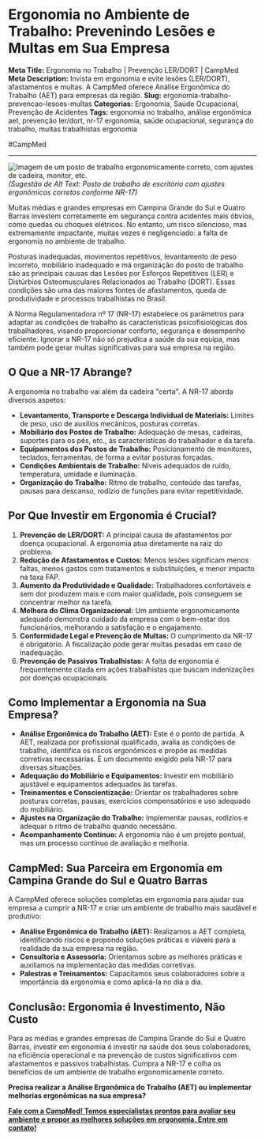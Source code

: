 # Ergonomia no Ambiente de Trabalho: Prevenindo Lesões e Multas em Sua Empresa

**Meta Title:** Ergonomia no Trabalho | Prevenção LER/DORT | CampMed
**Meta Description:** Invista em ergonomia e evite lesões (LER/DORT), afastamentos e multas. A CampMed oferece Análise Ergonômica do Trabalho (AET) para empresas da região.
**Slug:** ergonomia-trabalho-prevencao-lesoes-multas
**Categorias:** Ergonomia, Saúde Ocupacional, Prevenção de Acidentes
**Tags:** ergonomia no trabalho, análise ergonômica aet, prevenção ler/dort, nr-17 ergonomia, saúde ocupacional, segurança do trabalho, multas trabalhistas ergonomia

#CampMed

---

![Imagem de um posto de trabalho ergonomicamente correto, com ajustes de cadeira, monitor, etc.](placeholder_imagem_ergonomia.jpg) *(Sugestão de Alt Text: Posto de trabalho de escritório com ajustes ergonômicos corretos conforme NR-17)*

Muitas médias e grandes empresas em Campina Grande do Sul e Quatro Barras investem corretamente em segurança contra acidentes mais óbvios, como quedas ou choques elétricos. No entanto, um risco silencioso, mas extremamente impactante, muitas vezes é negligenciado: a falta de ergonomia no ambiente de trabalho.

Posturas inadequadas, movimentos repetitivos, levantamento de peso incorreto, mobiliário inadequado e má organização do posto de trabalho são as principais causas das Lesões por Esforços Repetitivos (LER) e Distúrbios Osteomusculares Relacionados ao Trabalho (DORT). Essas condições são uma das maiores fontes de afastamentos, queda de produtividade e processos trabalhistas no Brasil.

A Norma Regulamentadora nº 17 (NR-17) estabelece os parâmetros para adaptar as condições de trabalho às características psicofisiológicas dos trabalhadores, visando proporcionar conforto, segurança e desempenho eficiente. Ignorar a NR-17 não só prejudica a saúde da sua equipa, mas também pode gerar multas significativas para sua empresa na região.

## O Que a NR-17 Abrange?

A ergonomia no trabalho vai além da cadeira "certa". A NR-17 aborda diversos aspetos:

*   **Levantamento, Transporte e Descarga Individual de Materiais:** Limites de peso, uso de auxílios mecânicos, posturas corretas.
*   **Mobiliário dos Postos de Trabalho:** Adequação de mesas, cadeiras, suportes para os pés, etc., às características do trabalhador e da tarefa.
*   **Equipamentos dos Postos de Trabalho:** Posicionamento de monitores, teclados, ferramentas, de forma a evitar posturas forçadas.
*   **Condições Ambientais de Trabalho:** Níveis adequados de ruído, temperatura, umidade e iluminação.
*   **Organização do Trabalho:** Ritmo de trabalho, conteúdo das tarefas, pausas para descanso, rodízio de funções para evitar repetitividade.

## Por Que Investir em Ergonomia é Crucial?

1.  **Prevenção de LER/DORT:** A principal causa de afastamentos por doença ocupacional. A ergonomia atua diretamente na raiz do problema.
2.  **Redução de Afastamentos e Custos:** Menos lesões significam menos faltas, menos gastos com tratamentos e substituições, e menor impacto na taxa FAP.
3.  **Aumento da Produtividade e Qualidade:** Trabalhadores confortáveis e sem dor produzem mais e com maior qualidade, pois conseguem se concentrar melhor na tarefa.
4.  **Melhora do Clima Organizacional:** Um ambiente ergonomicamente adequado demonstra cuidado da empresa com o bem-estar dos funcionários, melhorando a satisfação e o engajamento.
5.  **Conformidade Legal e Prevenção de Multas:** O cumprimento da NR-17 é obrigatório. A fiscalização pode gerar multas pesadas em caso de inadequação.
6.  **Prevenção de Passivos Trabalhistas:** A falta de ergonomia é frequentemente citada em ações trabalhistas que buscam indenizações por doenças ocupacionais.

## Como Implementar a Ergonomia na Sua Empresa?

*   **Análise Ergonômica do Trabalho (AET):** Este é o ponto de partida. A AET, realizada por profissional qualificado, avalia as condições de trabalho, identifica os riscos ergonômicos e propõe as medidas corretivas necessárias. É um documento exigido pela NR-17 para diversas situações.
*   **Adequação do Mobiliário e Equipamentos:** Investir em mobiliário ajustável e equipamentos adequados às tarefas.
*   **Treinamentos e Conscientização:** Orientar os trabalhadores sobre posturas corretas, pausas, exercícios compensatórios e uso adequado do mobiliário.
*   **Ajustes na Organização do Trabalho:** Implementar pausas, rodízios e adequar o ritmo de trabalho quando necessário.
*   **Acompanhamento Contínuo:** A ergonomia não é um projeto pontual, mas um processo contínuo de avaliação e melhoria.

## CampMed: Sua Parceira em Ergonomia em Campina Grande do Sul e Quatro Barras

A CampMed oferece soluções completas em ergonomia para ajudar sua empresa a cumprir a NR-17 e criar um ambiente de trabalho mais saudável e produtivo:

*   **Análise Ergonômica do Trabalho (AET):** Realizamos a AET completa, identificando riscos e propondo soluções práticas e viáveis para a realidade da sua empresa na região.
*   **Consultoria e Assessoria:** Orientamos sobre as melhores práticas e auxiliamos na implementação das medidas corretivas.
*   **Palestras e Treinamentos:** Capacitamos seus colaboradores sobre a importância da ergonomia e como aplicá-la no dia a dia.

## Conclusão: Ergonomia é Investimento, Não Custo

Para as médias e grandes empresas de Campina Grande do Sul e Quatro Barras, investir em ergonomia é investir na saúde dos seus colaboradores, na eficiência operacional e na prevenção de custos significativos com afastamentos e passivos trabalhistas. Cumpra a NR-17 e colha os benefícios de um ambiente de trabalho ergonomicamente correto.

**Precisa realizar a Análise Ergonômica do Trabalho (AET) ou implementar melhorias ergonômicas na sua empresa?**

[**Fale com a CampMed! Temos especialistas prontos para avaliar seu ambiente e propor as melhores soluções em ergonomia. Entre em contato!**](https://campmedocupacional.com/?page_id=233)

